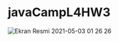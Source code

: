 # javaCampL4HW3

![Ekran Resmi 2021-05-03 01 26 26](https://user-images.githubusercontent.com/65342699/116830246-960e1b00-abb1-11eb-8750-5488003e7cc8.png)
